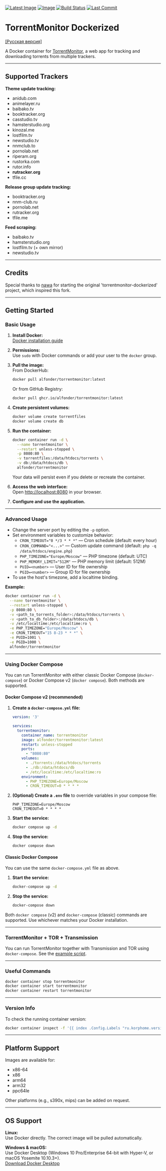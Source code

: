 [![Latest Image](https://img.shields.io/docker/v/alfonder/torrentmonitor?color=lightgreen&label=latest)](https://hub.docker.com/r/alfonder/torrentmonitor)
[![Image](https://img.shields.io/docker/image-size/alfonder/torrentmonitor?sort=semver)](https://hub.docker.com/r/alfonder/torrentmonitor)
[![Build Status](https://img.shields.io/github/actions/workflow/status/alfonder/torrentmonitor-dockerized/deploy.yml?logo=github)](https://github.com/alfonder/torrentmonitor-dockerized/actions/workflows/deploy.yml)
[![Last Commit](https://img.shields.io/github/last-commit/alfonder/torrentmonitor-dockerized?logo=github)](https://github.com/alfonder/torrentmonitor-dockerized)

# TorrentMonitor Dockerized

[[Русская версия]](./README-RU.md)

A Docker container for [TorrentMonitor](https://github.com/ElizarovEugene/TorrentMonitor), a web app for tracking and downloading torrents from multiple trackers.

---

## Supported Trackers

**Theme update tracking:**
- anidub.com
- animelayer.ru
- baibako.tv
- booktracker.org
- casstudio.tv
- hamsterstudio.org
- kinozal.me
- lostfilm.tv
- newstudio.tv
- nnmclub.to
- pornolab.net
- riperam.org
- rustorka.com
- rutor.info
- **rutracker.org**
- tfile.cc

**Release group update tracking:**
- booktracker.org
- nnm-club.ru
- pornolab.net
- rutracker.org
- tfile.me

**Feed scraping:**
- baibako.tv
- hamsterstudio.org
- lostfilm.tv (+ own mirror)
- newstudio.tv

---

## Credits

Special thanks to [nawa](https://github.com/nawa) for starting the original 'torrentmonitor-dockerized' project, which inspired this fork.

---

## Getting Started

### Basic Usage

1. **Install Docker:**  
   [Docker installation guide](https://docs.docker.com/engine/install/)

2. **Permissions:**  
   Use `sudo` with Docker commands or add your user to the `docker` group.

3. **Pull the image:**  
   From DockerHub:
   ```bash
   docker pull alfonder/torrentmonitor:latest
   ```
   Or from GitHub Registry:
   ```bash
   docker pull ghcr.io/alfonder/torrentmonitor:latest
   ```

4. **Create persistent volumes:**
   ```bash
   docker volume create torrentfiles
   docker volume create db
   ```

5. **Run the container:**
   ```bash
   docker container run -d \
     --name torrentmonitor \
     --restart unless-stopped \
     -p 8080:80 \
     -v torrentfiles:/data/htdocs/torrents \
     -v db:/data/htdocs/db \
     alfonder/torrentmonitor
   ```
   Your data will persist even if you delete or recreate the container.

6. **Access the web interface:**  
   Open [http://localhost:8080](http://localhost:8080) in your browser.

7. **Configure and use the application.**

---

### Advanced Usage

- Change the server port by editing the `-p` option.
- Set environment variables to customize behavior:
  - `CRON_TIMEOUT="0 */3 * * *"` — Cron schedule (default: every hour)
  - `CRON_COMMAND="<...>"` — Custom update command (default: `php -q /data/htdocs/engine.php`)
  - `PHP_TIMEZONE="Europe/Moscow"` — PHP timezone (default: UTC)
  - `PHP_MEMORY_LIMIT="512M"` — PHP memory limit (default: 512M)
  - `PUID=<number>` — User ID for file ownership
  - `PGID=<number>` — Group ID for file ownership
- To use the host's timezone, add a localtime binding.

**Example:**
```bash
docker container run -d \
  --name torrentmonitor \
  --restart unless-stopped \
  -p 8080:80 \
  -v <path_to_torrents_folder>:/data/htdocs/torrents \
  -v <path_to_db_folder>:/data/htdocs/db \
  -v /etc/localtime:/etc/localtime:ro \
  -e PHP_TIMEZONE="Europe/Moscow" \
  -e CRON_TIMEOUT="15 8-23 * * *" \
  -e PUID=1001 \
  -e PGID=1000 \
  alfonder/torrentmonitor
```

---

### Using Docker Compose

You can run TorrentMonitor with either classic Docker Compose (`docker-compose`) or Docker Compose v2 (`docker compose`). Both methods are supported.

#### Docker Compose v2 (recommended)

1. **Create a `docker-compose.yml` file:**
   ```yaml
   version: '3'

   services:
     torrentmonitor:
       container_name: torrentmonitor
       image: alfonder/torrentmonitor:latest
       restart: unless-stopped
       ports:
         - "8080:80"
       volumes:
         - ./torrents:/data/htdocs/torrents
         - ./db:/data/htdocs/db
         - /etc/localtime:/etc/localtime:ro
       environment:
         - PHP_TIMEZONE=Europe/Moscow
         - CRON_TIMEOUT=0 * * * *
   ```

2. **(Optional) Create a `.env` file** to override variables in your compose file:
   ```env
   PHP_TIMEZONE=Europe/Moscow
   CRON_TIMEOUT=0 * * * *
   ```

3. **Start the service:**
   ```bash
   docker compose up -d
   ```

4. **Stop the service:**
   ```bash
   docker compose down
   ```

#### Classic Docker Compose

You can use the same `docker-compose.yml` file as above.

1. **Start the service:**
   ```bash
   docker-compose up -d
   ```

2. **Stop the service:**
   ```bash
   docker-compose down
   ```

Both `docker compose` (v2) and `docker-compose` (classic) commands are supported. Use whichever matches your Docker installation.

---

### TorrentMonitor + TOR + Transmission

You can run TorrentMonitor together with Transmission and TOR using `docker-compose`. See the [example script](examples/docker-compose.yml).

---

### Useful Commands

```bash
docker container stop torrentmonitor
docker container start torrentmonitor
docker container restart torrentmonitor
```

---

### Version Info

To check the running container version:
```bash
docker container inspect -f '{{ index .Config.Labels "ru.korphome.version" }}' torrentmonitor
```

---

## Platform Support

Images are available for:
- x86-64
- x86
- arm64
- arm32
- ppc64le

Other platforms (e.g., s390x, mips) can be added on request.

---

## OS Support

**Linux:**  
Use Docker directly. The correct image will be pulled automatically.

**Windows & macOS:**  
Use Docker Desktop (Windows 10 Pro/Enterprise 64-bit with Hyper-V, or macOS Yosemite 10.10.3+).  
[Download Docker Desktop](https://www.docker.com/products/docker-desktop)
